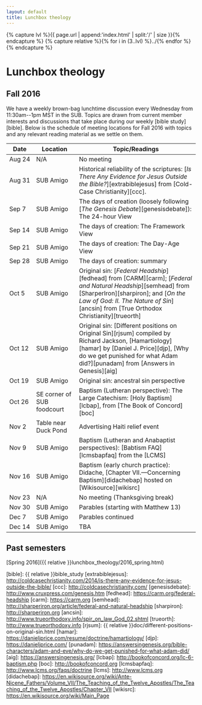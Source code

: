```yaml
---
layout: default
title: Lunchbox theology
---
```


{% capture lvl %}{{ page.url | append:'index.html' | split:'/' | size }}{% endcapture %}
{% capture relative %}{% for i in (3..lvl) %}../{% endfor %}{% endcapture %}

Lunchbox theology
=================

Fall 2016
----------------------------

We have a weekly brown-bag lunchtime discussion every Wednesday from
11:30am--1pm MST in the SUB. Topics are drawn from current member interests
and discussions that take place during our weekly [bible study][bible]. Below
is the schedule of meeting locations for Fall 2016 with topics and any
relevant reading material as we settle on them.

| Date        | Location       | Topic/Readings                           |
| ----------- | -------------- | ---------------------------------------- |
| Aug&nbsp;24 | N/A            | No meeting                               |
| Aug&nbsp;31 | SUB&nbsp;Amigo | Historical reliability of the scriptures: [*Is There Any Evidence for Jesus Outside the Bible?*][extrabiblejesus] from [Cold-Case Christianity][ccc]. |
| Sep&nbsp;7  | SUB&nbsp;Amigo | The days of creation (loosely following [*The Genesis Debate*][genesisdebate]): The 24-hour View |
| Sep&nbsp;14 | SUB&nbsp;Amigo | The days of creation: The Framework View |
| Sep&nbsp;21 | SUB&nbsp;Amigo | The days of creation: The Day-Age View   |
| Sep&nbsp;28 | SUB&nbsp;Amigo | The days of creation: summary            |
| Oct&nbsp;5  | SUB&nbsp;Amigo | Original sin: [*Federal Headship*][fedhead] from [CARM][carm]; [*Federal and Natural Headship*][semhead] from [SharperIron][sharpiron]; and [*On the Law of God: II. The Nature of Sin*][ancsin] from [True Orthodox Christianity][trueorth] |
| Oct&nbsp;12 | SUB&nbsp;Amigo | Original sin: [Different positions on Original Sin][rjsum] compiled by Richard Jackson, [Hamartiology][hamar] by [Daniel J. Price][djp], [Why do we get punished for what Adam did?][punadam] from [Answers in Genesis][aig] |
| Oct&nbsp;19 | SUB&nbsp;Amigo | Original sin: ancestral sin perspective  |
| Oct&nbsp;26 | SE corner of SUB foodcourt | Baptism (Lutheran perspective): The Large Catechism: [Holy Baptism][lcbap], from [The Book of Concord][boc] |
| Nov&nbsp;2  | Table near Duck Pond | Advertising Haiti relief event     |
| Nov&nbsp;9  | SUB&nbsp;Amigo | Baptism (Lutheran and Anabaptist perspectives): [Babtism FAQ][lcmsbapfaq] from the [LCMS]                                      |
| Nov&nbsp;16 | SUB&nbsp;Amigo | Baptism (early church practice): Didache, [Chapter VII.&mdash;Concerning Baptism][didachebap] hosted on [Wikisource][wikisrc] |
| Nov&nbsp;23 | N/A            | No meeting (Thanksgiving break)          |
| Nov&nbsp;30 | SUB&nbsp;Amigo | Parables (starting with Matthew 13)      |
| Dec&nbsp;7  | SUB&nbsp;Amigo | Parables continued                       |
| Dec&nbsp;14 | SUB&nbsp;Amigo | TBA                                      |

Past semesters
--------------

[Spring 2016]({{ relative }}lunchbox_theology/2016_spring.html)

[bible]: {{ relative }}bible_study
[extrabiblejesus]: http://coldcasechristianity.com/2014/is-there-any-evidence-for-jesus-outside-the-bible/
[ccc]: http://coldcasechristianity.com/
[genesisdebate]: http://www.cruxpress.com/genesis.htm
[fedhead]: https://carm.org/federal-headship
[carm]: https://carm.org
[semhead]: http://sharperiron.org/article/federal-and-natural-headship
[sharpiron]: http://sharperiron.org
[ancsin]: http://www.trueorthodoxy.info/spir_on_law_God_02.shtml
[trueorth]: http://www.trueorthodoxy.info
[rjsum]: {{ relative }}doc/different-positions-on-original-sin.html
[hamar]: https://danieljprice.com/resume/doctrine/hamartiology/
[djp]: https://danieljprice.com/
[punadam]: https://answersingenesis.org/bible-characters/adam-and-eve/why-do-we-get-punished-for-what-adam-did/
[aig]: https://answersingenesis.org/
[lcbap]: http://bookofconcord.org/lc-6-baptism.php
[boc]: http://bookofconcord.org
[lcmsbapfaq]: http://www.lcms.org/faqs/doctrine
[lcms]: http://www.lcms.org
[didachebap]: https://en.wikisource.org/wiki/Ante-Nicene_Fathers/Volume_VII/The_Teaching_of_the_Twelve_Apostles/The_Teaching_of_the_Twelve_Apostles/Chapter_VII
[wikisrc]: https://en.wikisource.org/wiki/Main_Page
